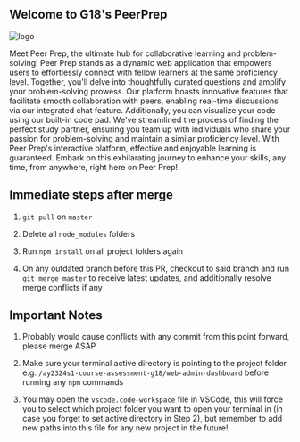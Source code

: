 ## Welcome to G18's PeerPrep

![logo](https://github.com/CS3219-AY2324S1/ay2324s1-course-assessment-g18/assets/85295389/db8c3ec4-7833-4522-86b7-9fbd744ad993)

Meet Peer Prep, the ultimate hub for collaborative learning and problem-solving! Peer Prep stands as a dynamic web application that empowers users to effortlessly connect with fellow learners at the same proficiency level. Together, you'll delve into thoughtfully curated questions and amplify your problem-solving prowess. Our platform boasts innovative features that facilitate smooth collaboration with peers, enabling real-time discussions via our integrated chat feature. Additionally, you can visualize your code using our built-in code pad. We've streamlined the process of finding the perfect study partner, ensuring you team up with individuals who share your passion for problem-solving and maintain a similar proficiency level. With Peer Prep's interactive platform, effective and enjoyable learning is guaranteed. Embark on this exhilarating journey to enhance your skills, any time, from anywhere, right here on Peer Prep!

## Immediate steps after merge
1. `git pull` on `master`

2. Delete all `node_modules` folders

3. Run `npm install` on all project folders again

4. On any outdated branch before this PR, checkout to said branch and run `git merge master` to receive latest updates, and additionally resolve merge conflicts if any

## Important Notes

1. Probably would cause conflicts with any commit from this point forward, please merge ASAP

2. Make sure your terminal active directory is pointing to the project folder e.g. `/ay2324s1-course-assessment-g18/web-admin-dashboard` before running any `npm` commands

3. You may open the `vscode.code-workspace` file in VSCode, this will force you to select which project folder you want to open your terminal in (in case you forget to set active directory in Step 2), but remember to add new paths into this file for any new project in the future!

